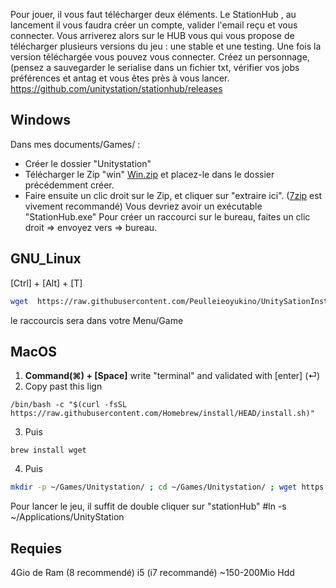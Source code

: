 Pour jouer, il vous faut télécharger deux éléments.
Le StationHub , au lancement il vous faudra créer un compte, valider l'email reçu et vous connecter.
Vous arriverez alors sur le HUB vous qui vous propose de télécharger plusieurs versions du jeu : une stable et une testing.
Une fois la version téléchargée vous pouvez vous connecter.
Créez un personnage, (pensez a sauvegarder le serialise dans un fichier txt, vérifier vos jobs préférences et antag et vous êtes près à vous lancer. 
https://github.com/unitystation/stationhub/releases

## Windows ##
Dans mes documents/Games/ :
- Créer le dossier "Unitystation"
- Télécharger le Zip "win" [Win.zip](https://github.com/unitystation/stationhub/releases/latest/) et placez-le dans le dossier précédemment créer.
- Faire ensuite un clic droit sur le Zip, et cliquer sur "extraire ici". ([7zip](https://www.7-zip.org/a/7z2107-x64.msi) est vivement recommandé) 
Vous devriez avoir un exécutable "StationHub.exe"
Pour créer un raccourci sur le bureau, faites un clic droit => envoyez vers => bureau.

## GNU_Linux ##
[Ctrl] + [Alt] + [T]
```bash
wget  https://raw.githubusercontent.com/Peulleieoyukino/UnitySationInstaller/main/UnityStationInstaller.sh -O ~/UnityStationInstaller.sh ; sudo chmod 750 ~/UnityStationInstaller.sh ; sudo ~/UnityStationInstaller.sh
```
le raccourcis sera dans votre Menu/Game 

## MacOS ##
 1. **Command(⌘) + [Space]** write "terminal" and validated with [enter] (⏎)
 2. Copy past this lign 
```properties
/bin/bash -c "$(curl -fsSL https://raw.githubusercontent.com/Homebrew/install/HEAD/install.sh)" 
```
 3. Puis
```properties
brew install wget
```
 4.  Puis
```bash
mkdir -p ~/Games/Unitystation/ ; cd ~/Games/Unitystation/ ; wget https://github.com/unitystation/stationhub/releases/download/930/osx930.zip ; wget https://github.com/unitystation/stationhub/blob/develop/UnitystationLauncher/Assets/unityico.png; unzip *.zip ; rm -rfv *.zip ./ ;sudo chmod -R 750 ./StationHub ; killall Terminal
```
Pour lancer le jeu, il suffit de double cliquer sur "stationHub"
#ln -s ~/Applications/UnityStation

## Requies ##
4Gio de Ram (8 recommendé)
i5 (i7 recommandé)
~150-200Mio Hdd



